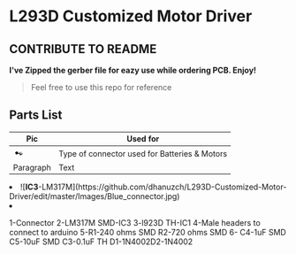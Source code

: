 
# L293D Customized Motor Driver
## CONTRIBUTE TO README
 
**I've Zipped the gerber file for eazy use while ordering PCB. Enjoy!**

>Feel free to use this repo for reference

## Parts List
| Pic         | Used for    |
| ----------- | ----------- |
| <img src="/Images/2.jpg">     | Type of connector used for Batteries & Motors       |
| Paragraph   | Text        |


 <li> ![<b>IC3</b>-LM317M](https://github.com/dhanuzch/L293D-Customized-Motor-Driver/edit/master/Images/Blue_connector.jpg)</li>
 <li></li>

1-Connector
2-LM317M SMD-IC3
3-l923D TH-IC1
4-Male headers to connect to arduino
5-R1-240 ohms SMD
R2-720 ohms SMD
6-
C4-1uF SMD
C5-10uF SMD
C3-0.1uF TH
D1-1N4002D2-1N4002

